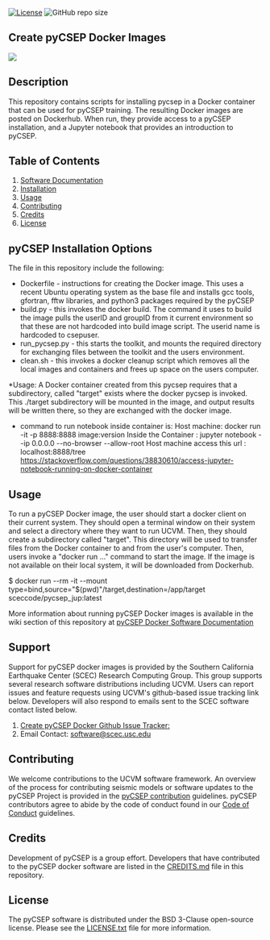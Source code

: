 [![License](https://img.shields.io/badge/License-BSD_3--Clause-blue.svg)](https://opensource.org/licenses/BSD-3-Clause)
![GitHub repo size](https://img.shields.io/github/repo-size/sceccode/create_pycsep_docker)

## Create pyCSEP Docker Images

<a href="http://www.scec.org/research"><img src="https://github.com/sceccode/create_pycsep_docker/wiki/images/ucvm_docker_logo.png"></a>

## Description 

This repository contains scripts for installing pycsep in a Docker container that can be used for pyCSEP training. The resulting Docker images are posted on Dockerhub. When run, they provide access to a pyCSEP installation, and a Jupyter notebook that provides an introduction to pyCSEP.

## Table of Contents
1. [Software Documentation](https://github.com/SCECcode/create_pycsep_docker/wiki)
2. [Installation](#installation)
3. [Usage](#usage)
4. [Contributing](#contributing)
5. [Credits](#credit)
6. [License](#license)

## pyCSEP Installation Options

The file in this repository include the following:

* Dockerfile - instructions for creating the Docker image. This uses a recent Ubuntu operating system as the
base file and installs gcc tools, gfortran, fftw libraries, and python3 packages required by the pyCSEP
* build.py - this invokes the docker build. The command it uses to build the image pulls the userID and groupID from it
current environment so that these are not hardcoded into build image script. The userid name is hardcoded to csepuser.
* run_pycsep.py - this starts the toolkit, and mounts the required directory for exchanging files between the toolkit
and the users environment.
* clean.sh - this invokes a docker cleanup script which removes all the local images and containers and frees up space
on the users computer.

*Usage:
A Docker container created from this pycsep requires that a subdirectory, called "target" exists where the docker
pycsep is invoked. This ./target subdirectory will be mounted in the image, and output results will be written
there, so they are exchanged with the docker image.

* command to run notebook inside container is:
Host machine: docker run -it -p 8888:8888 image:version
Inside the Container : jupyter notebook --ip 0.0.0.0 --no-browser --allow-root
Host machine access this url : localhost:8888/tree‌​ 
https://stackoverflow.com/questions/38830610/access-jupyter-notebook-running-on-docker-container




## Usage
To run a pyCSEP Docker image, the user should start a docker client on their current system. They should open a terminal window on their system and select a directory where they want to run UCVM. Then, they should create a subdirectory called "target". This directory will be used to transfer files from the Docker container to and from the user's computer. Then, users invoke a "docker run ..." command to start the image. If the image is not available on their local system, it will be downloaded from Dockerhub.

$ docker run --rm -it --mount type=bind,source="$(pwd)"/target,destination=/app/target  sceccode/pycsep_jup:latest

More information about running pyCSEP Docker images is available in the wiki section of this repository at [pyCSEP Docker Software Documentation](https://github.com/SCECcode/create_pycsep_docker/wiki)

## Support
Support for pyCSEP docker images is provided by the Southern California Earthquake Center (SCEC) Research Computing Group. This group supports several research software distributions including UCVM. Users can report issues and feature requests using UCVM's github-based issue tracking link below. Developers will also respond to emails sent to the SCEC software contact listed below.
1. [Create pyCSEP Docker Github Issue Tracker:](https://github.com/SCECcode/create_pycsep_docker/issues)
2. Email Contact: software@scec.usc.edu

## Contributing
We welcome contributions to the UCVM software framework. An overview of the process for contributing seismic models or software updates to the pyCSEP Project is provided in the [pyCSEP contribution](CONTRIBUTING.md) guidelines. pyCSEP contributors agree to abide by the code of conduct found in our [Code of Conduct](CODE_OF_CONDUCT.md) guidelines.

## Credits
Development of pyCSEP is a group effort. Developers that have contributed to the pyCSEP docker software are listed in the [CREDITS.md](CREDITS.md) file in this repository.

## License
The pyCSEP software is distributed under the BSD 3-Clause open-source license. Please see the [LICENSE.txt](LICENSE.txt) file for more information.
